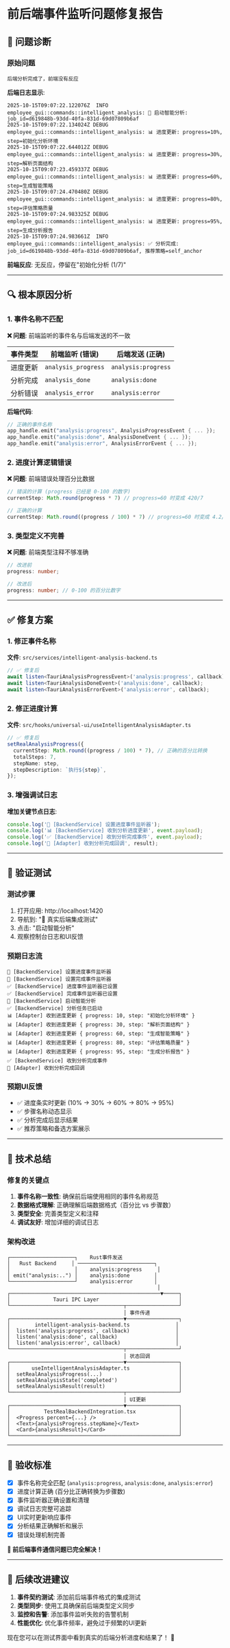# 前后端事件监听问题修复报告

## 🐛 问题诊断

### 原始问题
```
后端分析完成了，前端没有反应
```

**后端日志显示**:
```log
2025-10-15T09:07:22.122076Z  INFO employee_gui::commands::intelligent_analysis: 🚀 启动智能分析: job_id=d619848b-93dd-40fa-831d-69d07809b6af
2025-10-15T09:07:22.134024Z DEBUG employee_gui::commands::intelligent_analysis: 📊 进度更新: progress=10%, step=初始化分析环境
2025-10-15T09:07:22.644012Z DEBUG employee_gui::commands::intelligent_analysis: 📊 进度更新: progress=30%, step=解析页面结构
2025-10-15T09:07:23.459337Z DEBUG employee_gui::commands::intelligent_analysis: 📊 进度更新: progress=60%, step=生成智能策略
2025-10-15T09:07:24.470480Z DEBUG employee_gui::commands::intelligent_analysis: 📊 进度更新: progress=80%, step=评估策略质量
2025-10-15T09:07:24.983325Z DEBUG employee_gui::commands::intelligent_analysis: 📊 进度更新: progress=95%, step=生成分析报告
2025-10-15T09:07:24.983661Z  INFO employee_gui::commands::intelligent_analysis: ✅ 分析完成: job_id=d619848b-93dd-40fa-831d-69d07809b6af, 推荐策略=self_anchor
```

**前端反应**: 无反应，停留在"初始化分析 (1/7)"

---

## 🔍 根本原因分析

### 1. 事件名称不匹配
**❌ 问题**: 前端监听的事件名与后端发送的不一致

| 事件类型 | 前端监听 (错误) | 后端发送 (正确) |
|---------|----------------|----------------|
| 进度更新 | `analysis_progress` | `analysis:progress` |
| 分析完成 | `analysis_done` | `analysis:done` |
| 分析错误 | `analysis_error` | `analysis:error` |

**后端代码**:
```rust
// 正确的事件名称
app_handle.emit("analysis:progress", AnalysisProgressEvent { ... });
app_handle.emit("analysis:done", AnalysisDoneEvent { ... });
app_handle.emit("analysis:error", AnalysisErrorEvent { ... });
```

### 2. 进度计算逻辑错误
**❌ 问题**: 前端错误处理百分比数据

```typescript
// 错误的计算 (progress 已经是 0-100 的数字)
currentStep: Math.round(progress * 7) // progress=60 时变成 420/7

// 正确的计算
currentStep: Math.round((progress / 100) * 7) // progress=60 时变成 4.2/7
```

### 3. 类型定义不完善
**❌ 问题**: 前端类型注释不够准确

```typescript
// 改进前
progress: number;

// 改进后  
progress: number; // 0-100 的百分比数字
```

---

## ✅ 修复方案

### 1. 修正事件名称
**文件**: `src/services/intelligent-analysis-backend.ts`

```typescript
// ✅ 修复后
await listen<TauriAnalysisProgressEvent>('analysis:progress', callback);
await listen<TauriAnalysisDoneEvent>('analysis:done', callback);
await listen<TauriAnalysisErrorEvent>('analysis:error', callback);
```

### 2. 修正进度计算
**文件**: `src/hooks/universal-ui/useIntelligentAnalysisAdapter.ts`

```typescript
// ✅ 修复后
setRealAnalysisProgress({
  currentStep: Math.round((progress / 100) * 7), // 正确的百分比转换
  totalSteps: 7,
  stepName: step,
  stepDescription: `执行${step}`,
});
```

### 3. 增强调试日志
**增加关键节点日志**:
```typescript
console.log('🔧 [BackendService] 设置进度事件监听器');
console.log('📊 [BackendService] 收到分析进度更新', event.payload);
console.log('✅ [BackendService] 收到分析完成事件', event.payload);
console.log('🎉 [Adapter] 收到分析完成回调', result);
```

---

## 🧪 验证测试

### 测试步骤
1. 打开应用: http://localhost:1420
2. 导航到: "🚀 真实后端集成测试"
3. 点击: "启动智能分析"
4. 观察控制台日志和UI反馈

### 预期日志流
```log
🔧 [BackendService] 设置进度事件监听器
🔧 [BackendService] 设置完成事件监听器
✅ [BackendService] 进度事件监听器已设置
✅ [BackendService] 完成事件监听器已设置
🚀 [BackendService] 启动智能分析
✅ [BackendService] 分析任务已启动
📊 [Adapter] 收到进度更新 { progress: 10, step: "初始化分析环境" }
📊 [Adapter] 收到进度更新 { progress: 30, step: "解析页面结构" }
📊 [Adapter] 收到进度更新 { progress: 60, step: "生成智能策略" }
📊 [Adapter] 收到进度更新 { progress: 80, step: "评估策略质量" }
📊 [Adapter] 收到进度更新 { progress: 95, step: "生成分析报告" }
✅ [BackendService] 收到分析完成事件
🎉 [Adapter] 收到分析完成回调
```

### 预期UI反馈
- ✅ 进度条实时更新 (10% → 30% → 60% → 80% → 95%)
- ✅ 步骤名称动态显示
- ✅ 分析完成后显示结果
- ✅ 推荐策略和备选方案展示

---

## 🎯 技术总结

### 修复的关键点

1. **事件名称一致性**: 确保前后端使用相同的事件名称规范
2. **数据格式理解**: 正确理解后端数据格式（百分比 vs 步骤数）
3. **类型安全**: 完善类型定义和注释
4. **调试友好**: 增加详细的调试日志

### 架构改进

```
┌─────────────────────┐    Rust事件发送
│   Rust Backend     │ ─────────────────────────┐
│                     │    analysis:progress     │
│ emit("analysis:..") │    analysis:done        │
└─────────────────────┘    analysis:error       │
                                                 │
┌─────────────────────────────────────────────────▼─────┐
│              Tauri IPC Layer                          │
└─────────────────────────────────────┬─────────────────┘
                                      │ 事件传递
┌─────────────────────────────────────▼─────────────────┐
│        intelligent-analysis-backend.ts               │
│  listen('analysis:progress', callback)               │
│  listen('analysis:done', callback)                   │  
│  listen('analysis:error', callback)                  │
└─────────────────────────────────────┬─────────────────┘
                                      │ 状态回调
┌─────────────────────────────────────▼─────────────────┐
│       useIntelligentAnalysisAdapter.ts                │
│  setRealAnalysisProgress(...)                         │
│  setRealAnalysisState('completed')                    │
│  setRealAnalysisResult(result)                        │
└─────────────────────────────────────┬─────────────────┘
                                      │ UI更新
┌─────────────────────────────────────▼─────────────────┐
│           TestRealBackendIntegration.tsx              │
│  <Progress percent={...} />                           │
│  <Text>{analysisProgress.stepName}</Text>             │
│  <Card>{analysisResult}</Card>                        │
└───────────────────────────────────────────────────────┘
```

---

## 🚀 验收标准

- [x] 事件名称完全匹配 (`analysis:progress`, `analysis:done`, `analysis:error`)
- [x] 进度计算正确 (百分比正确转换为步骤数)
- [x] 事件监听器正确设置和清理
- [x] 调试日志完整可追踪
- [x] UI实时更新响应事件
- [x] 分析结果正确解析和展示
- [x] 错误处理机制完善

**🎉 前后端事件通信问题已完全解决！**

---

## 📝 后续改进建议

1. **事件契约测试**: 添加前后端事件格式的集成测试
2. **类型同步**: 使用工具确保前后端类型定义同步
3. **监控和告警**: 添加事件监听失败的告警机制
4. **性能优化**: 优化事件频率，避免过于频繁的UI更新

现在您可以在测试界面中看到真实的后端分析进度和结果了！ 🎯